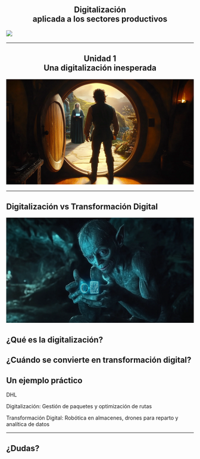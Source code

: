 <h2 class="r-fit-text" style="text-align: center"> Digitalización<br> aplicada a los sectores productivos</h2>

<img class="r-stretch" style="text-align: center" src="assets/logo.png">

---

<h2 class="r-fit-text" style="text-align: center"> Unidad 1<br> Una digitalización inesperada</h2>

<img class="r-stretch" style="text-align: center" src="assets/ud1.png">

---

## Digitalización vs Transformación Digital

<img class="r-stretch" style="text-align: center" src="assets/digitalizacion-transformacion.png">


## ¿Qué es la digitalización?


## ¿Cuándo se convierte en transformación digital?


## Un ejemplo práctico

DHL <!-- .element: class="fragment" -->

Digitalización: Gestión de paquetes y optimización de rutas <!-- .element: class="fragment" -->

Transformación Digital: Robótica en almacenes, drones para reparto y analítica de datos <!-- .element: class="fragment" -->

---

<!-- .slide: data-background-video="assets/chatgpt.mp4" data-background-opacity="0.6" data-background-video-loop data-background-video-muted-->

## ¿Dudas?
